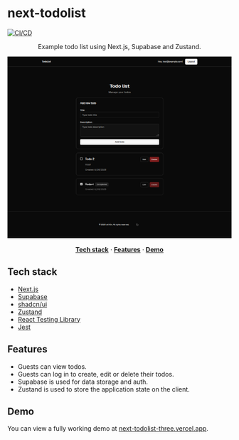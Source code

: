 # next-todolist

[![CI/CD](https://github.com/sk1t0n/next-todolist/actions/workflows/vercel.yml/badge.svg)](https://github.com/sk1t0n/next-todolist/actions/workflows/vercel.yml)

<p align="center">
 Example todo list using Next.js, Supabase and Zustand.
</p>

![screenshot](screenshot.png)

<p align="center">
  <a href="#tech-stack"><strong>Tech stack</strong></a> ·
  <a href="#features"><strong>Features</strong></a> ·
  <a href="#demo"><strong>Demo</strong></a>
</p>

## Tech stack

- [Next.js](https://nextjs.org)
- [Supabase](https://supabase.com)
- [shadcn/ui](https://ui.shadcn.com)
- [Zustand](https://github.com/pmndrs/zustand)
- [React Testing Library](https://testing-library.com/docs/react-testing-library/intro/)
- [Jest](https://jestjs.io/)

## Features

- Guests can view todos.
- Guests can log in to create, edit or delete their todos.
- Supabase is used for data storage and auth.
- Zustand is used to store the application state on the client.

## Demo

You can view a fully working demo at [next-todolist-three.vercel.app](https://next-todolist-three.vercel.app/).

